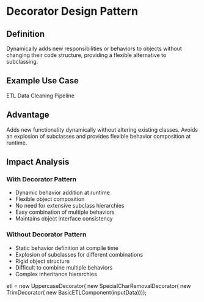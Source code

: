# Decorator Design Pattern

## Definition
Dynamically adds new responsibilities or behaviors to objects without changing their code structure, providing a flexible alternative to subclassing.

## Example Use Case
ETL Data Cleaning Pipeline

## Advantage
Adds new functionality dynamically without altering existing classes. Avoids an explosion of subclasses and provides flexible behavior composition at runtime.

## Impact Analysis

### With Decorator Pattern
- Dynamic behavior addition at runtime
- Flexible object composition
- No need for extensive subclass hierarchies
- Easy combination of multiple behaviors
- Maintains object interface consistency

### Without Decorator Pattern
- Static behavior definition at compile time
- Explosion of subclasses for different combinations
- Rigid object structure
- Difficult to combine multiple behaviors
- Complex inheritance hierarchies

etl = new UppercaseDecorator(
                        new SpecialCharRemovalDecorator(
                            new TrimDecorator(
                                new BasicETLComponent(inputData))));

